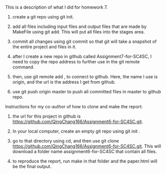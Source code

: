 This is a description of what I did for homework 7.

1. create a git repo using git init.

2. add all files including input files and output files that are made by MakeFile using git add. This will put all files into the stages area.

3. commit all changes using git commit so that git will take a snapshot of the entire project and files in it.

4. after I create a new repo in github called Assignment7-for-SC4SC, I need to copy the repo address to further use in the git remote command.

5. then, use git remote add <name> <usl>, to connect to github. Here, the name I use is origin, and the url is the address I get from github.

6. use git push origin master to push all committed files in master to github repo.




Instructions for my co-author of how to clone and make the report:

1. the url for this project in github is https://github.com/QingChang166/Assignment6-for-SC4SC.git.

2. In your local computer, create an empty git repo using git init <directory>.

3. go to that directory using cd, and then use git clone https://github.com/QingChang166/Assignment6-for-SC4SC.git. This will download a folder name assignment6-for-SC4SC that contain all files.

4. to reproduce the report, run make in that folder and the paper.html will be the final output. 
